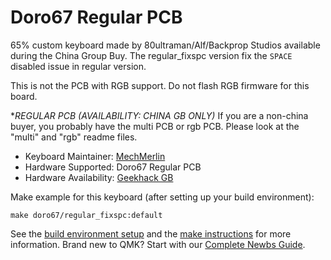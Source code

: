 # Doro67 Regular PCB 

65% custom keyboard made by 80ultraman/Alf/Backprop Studios available during the China Group Buy. The regular_fixspc version fix the `SPACE` disabled issue in regular version.

This is not the PCB with RGB support. Do not flash RGB firmware for this board. 

**REGULAR PCB (AVAILABILITY: CHINA GB ONLY)*
If you are a non-china buyer, you probably have the multi PCB or rgb PCB. 
Please look at the "multi" and "rgb" readme files.

* Keyboard Maintainer: [MechMerlin](https://github.com/mechmerlin)
* Hardware Supported: Doro67 Regular PCB
* Hardware Availability: [Geekhack GB](https://geekhack.org/index.php?topic=97265.0)

Make example for this keyboard (after setting up your build environment):

    make doro67/regular_fixspc:default

See the [build environment setup](https://docs.qmk.fm/#/getting_started_build_tools) and the [make instructions](https://docs.qmk.fm/#/getting_started_make_guide) for more information. Brand new to QMK? Start with our [Complete Newbs Guide](https://docs.qmk.fm/#/newbs).
